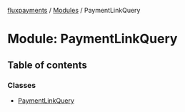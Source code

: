 [fluxpayments](../README.md) / [Modules](../modules.md) / PaymentLinkQuery

# Module: PaymentLinkQuery

## Table of contents

### Classes

- [PaymentLinkQuery](../classes/PaymentLinkQuery.PaymentLinkQuery.md)
